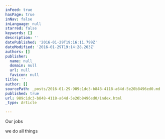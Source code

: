 ```yaml
---
inFeed: true
hasPage: true
inNav: false
inLanguage: null
starred: false
keywords: []
description: ''
datePublished: '2016-01-29T19:16:11.799Z'
dateModified: '2016-01-29T19:14:28.203Z'
authors: []
publisher:
  name: null
  domain: null
  url: null
  favicon: null
title: ''
author: []
sourcePath: _posts/2016-01-29-989c1dc3-b848-4118-a64d-5e20b8496ed0.md
published: true
url: 989c1dc3-b848-4118-a64d-5e20b8496ed0/index.html
_type: Article

---
```

Our jobs

we do all things